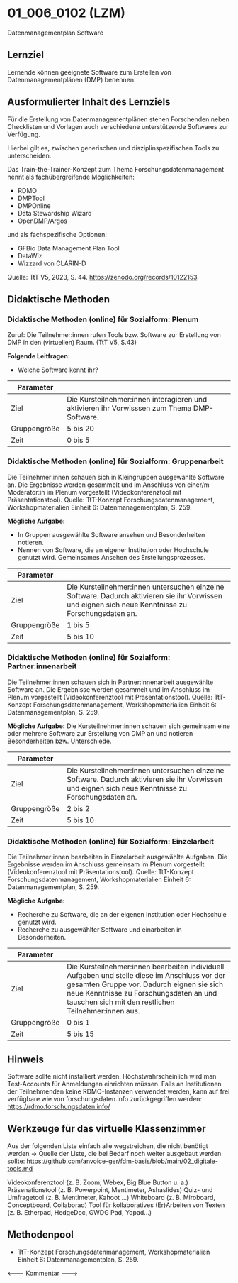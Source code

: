 <!--
author: Paul Walter
email: paul.walter@fh-potsdam.de
version:  v1
language: DE
icon:     
link:     
comment:  OER.net FDM-Basiskurs
-->

# 01_006_0102 (LZM)

Datenmanagementplan Software

## Lernziel

Lernende können geeignete Software zum Erstellen von Datenmanagementplänen (DMP) benennen.

## Ausformulierter Inhalt des Lernziels

Für die Erstellung von Datenmanagementplänen stehen Forschenden neben Checklisten und Vorlagen auch verschiedene unterstützende Softwares zur Verfügung.

Hierbei gilt es, zwischen generischen und disziplinspezifischen Tools zu unterscheiden.

Das Train-the-Trainer-Konzept zum Thema Forschungsdatenmanagement nennt als fachübergreifende Möglichkeiten:
- RDMO
- DMPTool
- DMPOnline
- Data Stewardship Wizard
- OpenDMP/Argos

und als fachspezifische Optionen:
- GFBio Data Management Plan Tool
- DataWiz
- Wizzard von CLARIN-D

Quelle: TtT V5, 2023, S. 44. https://zenodo.org/records/10122153. 


## Didaktische Methoden

### Didaktische Methoden (online) für Sozialform: Plenum

Zuruf: Die Teilnehmer:innen rufen Tools bzw. Software zur Erstellung von DMP in den (virtuellen) Raum. (TtT V5, S.43)

**Folgende Leitfragen:** 
- Welche Software kennt ihr?


| Parameter        |          |
| ------------     | -------- |
| Ziel             | Die Kursteilnehmer:innen interagieren und aktivieren ihr Vorwisssen zum Thema DMP-Software. |
| Gruppengröße     | 5 bis 20 |
| Zeit             | 0 bis 5 |

### Didaktische Methoden (online) für Sozialform: Gruppenarbeit

Die Teilnehmer:innen schauen sich in Kleingruppen ausgewählte Software an. Die Ergebnisse werden gesammelt und im Anschluss von einer/m Moderator:in im Plenum vorgestellt (Videokonferenztool mit Präsentationstool). Quelle: TtT-Konzept Forschungsdatenmanagement, Workshopmaterialien Einheit 6: Datenmanagementplan, S. 259.

**Mögliche Aufgabe:**
- In Gruppen ausgewählte Software ansehen und Besonderheiten notieren.
- Nennen von Software, die an eigener Institution oder Hochschule genutzt wird. Gemeinsames Ansehen des Erstellungsprozesses.

| Parameter        |          |
| ------------     | -------- |
| Ziel             | Die Kursteilnehmer:innen untersuchen einzelne Software. Dadurch aktivieren sie ihr Vorwissen und eignen sich neue Kenntnisse zu Forschungsdaten an. |
| Gruppengröße     | 1 bis 5 |
| Zeit             | 5 bis 10 |


### Didaktische Methoden (online) für Sozialform: Partner:innenarbeit

Die Teilnehmer:innen schauen sich in Partner:innenarbeit ausgewählte Software an. Die Ergebnisse werden gesammelt und im Anschluss im Plenum vorgestellt (Videokonferenztool mit Präsentationstool). Quelle: TtT-Konzept Forschungsdatenmanagement, Workshopmaterialien Einheit 6: Datenmanagementplan, S. 259.

**Mögliche Aufgabe:**
Die Kursteilnehmer:innen schauen sich gemeinsam eine oder mehrere Software zur Erstellung von DMP an und notieren Besonderheiten bzw. Unterschiede.
	

| Parameter        |          |
| ------------     | -------- |
| Ziel             | Die Kursteilnehmer:innen untersuchen einzelne Software. Dadurch aktivieren sie ihr Vorwissen und eignen sich neue Kenntnisse zu Forschungsdaten an. |
| Gruppengröße     | 2 bis 2 |
| Zeit             | 5 bis 10 |

### Didaktische Methoden (online) für Sozialform: Einzelarbeit

Die Teilnehmer:innen bearbeiten in Einzelarbeit ausgewählte Aufgaben. Die Ergebnisse werden im Anschluss gemeinsam im Plenum vorgestellt (Videokonferenztool mit Präsentationstool). Quelle: TtT-Konzept Forschungsdatenmanagement, Workshopmaterialien Einheit 6: Datenmanagementplan, S. 259.

**Mögliche Aufgabe:**
- Recherche zu Software, die an der eigenen Institution oder Hochschule genutzt wird.
- Recherche zu ausgewählter Software und einarbeiten in Besonderheiten.

| Parameter        |          |
| ------------     | -------- |
| Ziel             | Die Kursteilnehmer:innen bearbeiten individuell Aufgaben und stelle diese im Anschluss vor der gesamten Gruppe vor. Dadurch eignen sie sich neue Kenntnisse zu Forschungsdaten an und tauschen sich mit den restlichen Teilnehmer:innen aus. |
| Gruppengröße     | 0 bis 1 |
| Zeit             | 5 bis 15 |

## Hinweis
Software sollte nicht installiert werden. Höchstwahrscheinlich wird man Test-Accounts für Anmeldungen einrichten müssen. Falls an Institutionen der Teilnehmenden keine RDMO-Instanzen verwendet werden, kann auf frei verfügbare wie von forschungsdaten.info zurückgegriffen werden: https://rdmo.forschungsdaten.info/

## Werkzeuge für das virtuelle Klassenzimmer

Aus der folgenden Liste einfach alle wegstreichen, die nicht benötigt werden -> Quelle der Liste, die bei Bedarf noch weiter ausgebaut werden sollte: https://github.com/anvoice-ger/fdm-basis/blob/main/02_digitale-tools.md

Videokonferenztool (z. B. Zoom, Webex, Big Blue Button u. a.)
Präsenationstool (z. B. Powerpoint, Mentimeter, Ashaslides)
Quiz- und Umfragetool (z. B. Mentimeter, Kahoot ...)
Whiteboard (z. B. Miroboard, Conceptboard, Collaborad)
Tool für kollaboratives (Er)Arbeiten von Texten (z. B. Etherpad, HedgeDoc, GWDG Pad, Yopad...)

## Methodenpool

- TtT-Konzept Forschungsdatenmanagement, Workshopmaterialien Einheit 6: Datenmanagementplan, S. 259.

<--- Kommentar --->
